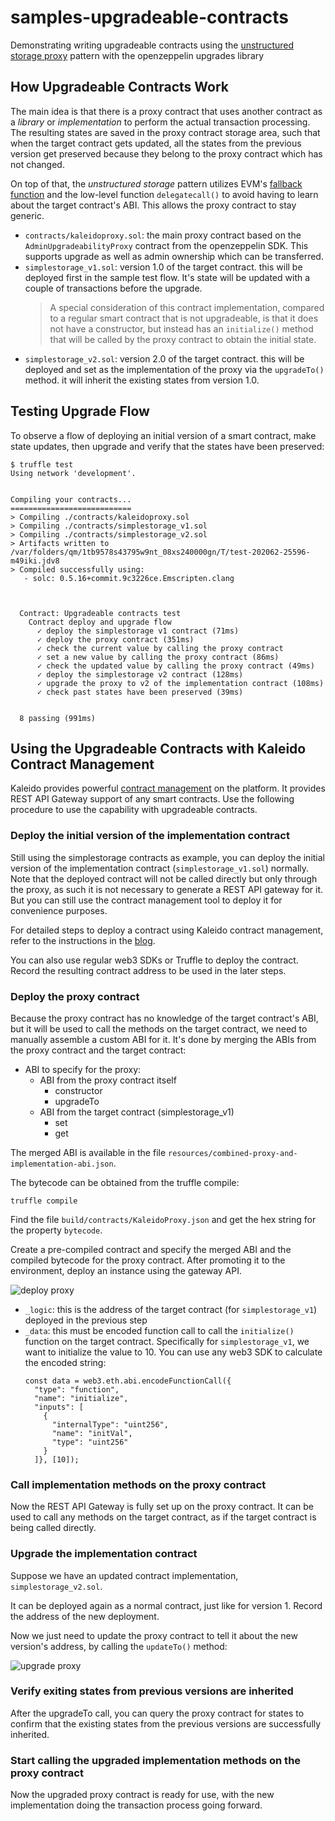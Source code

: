 # samples-upgradeable-contracts
Demonstrating writing upgradeable contracts using the [unstructured storage proxy](https://docs.openzeppelin.com/upgrades/2.8/proxies#unstructured-storage-proxies) pattern with the openzeppelin upgrades library

## How Upgradeable Contracts Work
The main idea is that there is a proxy contract that uses another contract as a *library* or *implementation* to perform the actual transaction processing. The resulting states are saved in the proxy contract storage area, such that when the target contract gets updated, all the states from the previous version get preserved because they belong to the proxy contract which has not changed.

On top of that, the *unstructured storage* pattern utilizes EVM's [fallback function](https://solidity.readthedocs.io/en/latest/contracts.html#fallback-function) and the low-level function `delegatecall()` to avoid having to learn about the target contract's ABI. This allows the proxy contract to stay generic.

* `contracts/kaleidoproxy.sol`: the main proxy contract based on the `AdminUpgradeabilityProxy` contract from the openzeppelin SDK. This supports upgrade as well as admin ownership which can be transferred.
* `simplestorage_v1.sol`: version 1.0 of the target contract. this will be deployed first in the sample test flow. It's state will be updated with a couple of transactions before the upgrade.
  > A special consideration of this contract implementation, compared to a regular smart contract that is not upgradeable, is that it does not have a constructor, but instead has an `initialize()` method that will be called by the proxy contract to obtain the initial state.
* `simplestorage_v2.sol`: version 2.0 of the target contract. this will be deployed and set as the implementation of the proxy via the `upgradeTo()` method. it will inherit the existing states from version 1.0.

## Testing Upgrade Flow
To observe a flow of deploying an initial version of a smart contract, make state updates, then upgrade and verify that the states have been preserved:

```
$ truffle test
Using network 'development'.


Compiling your contracts...
===========================
> Compiling ./contracts/kaleidoproxy.sol
> Compiling ./contracts/simplestorage_v1.sol
> Compiling ./contracts/simplestorage_v2.sol
> Artifacts written to /var/folders/qm/1tb9578s43795w9nt_08xs240000gn/T/test-202062-25596-m49iki.jdv8
> Compiled successfully using:
   - solc: 0.5.16+commit.9c3226ce.Emscripten.clang



  Contract: Upgradeable contracts test
    Contract deploy and upgrade flow
      ✓ deploy the simplestorage v1 contract (71ms)
      ✓ deploy the proxy contract (351ms)
      ✓ check the current value by calling the proxy contract
      ✓ set a new value by calling the proxy contract (86ms)
      ✓ check the updated value by calling the proxy contract (49ms)
      ✓ deploy the simplestorage v2 contract (128ms)
      ✓ upgrade the proxy to v2 of the implementation contract (108ms)
      ✓ check past states have been preserved (39ms)


  8 passing (991ms)
```

## Using the Upgradeable Contracts with Kaleido Contract Management
Kaleido provides powerful [contract management](https://www.kaleido.io/blockchain-blog/smart-contract-management-solution-how-it-works-why-you-need-it) on the platform. It provides REST API Gateway support of any smart contracts. Use the following procedure to use the capability with upgradeable contracts.

### Deploy the initial version of the implementation contract
Still using the simplestorage contracts as example, you can deploy the initial version of the implementation contract (`simplestorage_v1.sol`) normally. Note that the deployed contract will not be called directly but only through the proxy, as such it is not necessary to generate a REST API gateway for it. But you can still use the contract management tool to deploy it for convenience purposes.

For detailed steps to deploy a contract using Kaleido contract management, refer to the instructions in the [blog](https://www.kaleido.io/blockchain-blog/smart-contract-management-solution-how-it-works-why-you-need-it).

You can also use regular web3 SDKs or Truffle to deploy the contract. Record the resulting contract address to be used in the later steps.

### Deploy the proxy contract
Because the proxy contract has no knowledge of the target contract's ABI, but it will be used to call the methods on the target contract, we need to manually assemble a custom ABI for it. It's done by merging the ABIs from the proxy contract and the target contract:

* ABI to specify for the proxy:
  * ABI from the proxy contract itself
    * constructor
    * upgradeTo
  * ABI from the target contract (simplestorage_v1)
    * set
    * get

The merged ABI is available in the file `resources/combined-proxy-and-implementation-abi.json`.

The bytecode can be obtained from the truffle compile:
```
truffle compile
```

Find the file `build/contracts/KaleidoProxy.json` and get the hex string for the property `bytecode`.

Create a pre-compiled contract and specify the merged ABI and the compiled bytecode for the proxy contract. After promoting it to the environment, deploy an instance using the gateway API.

![deploy proxy](/resources/deploy-proxy-instance.png)

* `_logic`: this is the address of the target contract (for `simplestorage_v1`) deployed in the previous step
* `_data`: this must be encoded function call to call the `initialize()` function on the target contract. Specifically for `simplestorage_v1`, we want to initialize the value to 10. You can use any web3 SDK to calculate the encoded string:
  ```
  const data = web3.eth.abi.encodeFunctionCall({
    "type": "function",
    "name": "initialize",
    "inputs": [
      {
        "internalType": "uint256",
        "name": "initVal",
        "type": "uint256"
      }
    ]}, [10]);
  ```

### Call implementation methods on the proxy contract
Now the REST API Gateway is fully set up on the proxy contract. It can be used to call any methods on the target contract, as if the target contract is being called directly.

### Upgrade the implementation contract
Suppose we have an updated contract implementation, `simplestorage_v2.sol`.

It can be deployed again as a normal contract, just like for version 1. Record the address of the new deployment.

Now we just need to update the proxy contract to tell it about the new version's address, by calling the `updateTo()` method:

![upgrade proxy](/resources/upgrade-impl.png)

### Verify exiting states from previous versions are inherited
After the upgradeTo call, you can query the proxy contract for states to confirm that the existing states from the previous versions are successfully inherited.

### Start calling the upgraded implementation methods on the proxy contract
Now the upgraded proxy contract is ready for use, with the new implementation doing the transaction process going forward.

